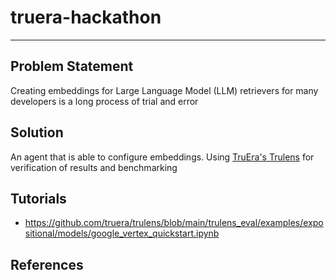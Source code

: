 # truera-hackathon

---

## Problem Statement

Creating embeddings for Large Language Model (LLM) retrievers for many developers is a long process of trial and error

## Solution

An agent that is able to configure embeddings. Using [TruEra's Trulens]("https://github.com/truera/trulens") for verification of results and benchmarking

## Tutorials

- https://github.com/truera/trulens/blob/main/trulens_eval/examples/expositional/models/google_vertex_quickstart.ipynb

## References



<!-- ## Ideas
### Open Sourced LLM Agents
#### Problem Statement
- Closed sourced LLMs are higher quality, but
  - the data is not private
  - Behavior or models change
#### Solution
- using an agent the help produce better results of open sourced LLM agents -->
